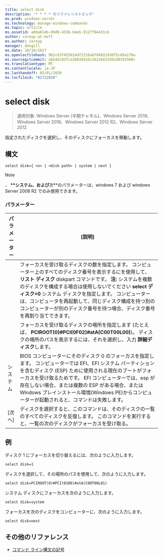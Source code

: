 ```yaml
---
title: select disk
description: '* * * * のリファレンストピック'
ms.prod: windows-server
ms.technology: manage-windows-commands
ms.topic: article
ms.assetid: a0da614b-09d9-433b-b4eb-9127f84431cb
author: coreyp-at-msft
ms.author: coreyp
manager: dongill
ms.date: 10/16/2017
ms.openlocfilehash: 982c63f455824df2216a6f84922430f5c68a170a
ms.sourcegitcommit: ab64dc83fca28039416c26226815502d0193500c
ms.translationtype: MT
ms.contentlocale: ja-JP
ms.lasthandoff: 05/01/2020
ms.locfileid: "82722018"
---
```

# <a name="select-disk"></a>select disk

> 適用対象: Windows Server (半期チャネル)、Windows Server 2019、Windows Server 2016、Windows Server 2012 R2、Windows Server 2012

指定されたディスクを選択し、そのディスクにフォーカスを移動します。  
  
  
  
## <a name="syntax"></a>構文  
  
```  
select disk={ <n> | <disk path> | system | next }  
```  
  
> [!NOTE]  
> 、 **<disk path>****システム**、および**次**のパラメーターは、windows 7 および windows Server 2008 R2 でのみ使用できます。  
  
### <a name="parameters"></a>パラメーター  
  
|  パラメーター  |                                                                                                                                                                                                            [説明]                                                                                                                                                                                                            |
|-------------|-----------------------------------------------------------------------------------------------------------------------------------------------------------------------------------------------------------------------------------------------------------------------------------------------------------------------------------------------------------------------------------------------------------------------------------|
|     <n>     | フォーカスを受け取るディスクの数を指定します。 コンピューター上のすべてのディスク番号を表示するにを使用して、 **リスト ディスク** diskpart コマンドです。 **注:** システムを複数のディスクを構成する場合は使用しないでください **select ディスク\=0** システム ディスクを指定します。 コンピューターは、コンピュータを再起動して、同じディスク構成を持つ別のコンピューターが別のディスク番号を持つ場合、ディスク番号を再割り当てできます。 |
| <disk path> |                                                                                                                 フォーカスを受け取るディスクの場所を指定します (たとえば、 **PCIROOT\(0\)\#PCI\(0F02\)\#atA\(C00T00L00\)**)。 ディスクの場所のパスを表示するには、それを選択し、入力 **詳細ディスク**します。                                                                                                                  |
|   システム    |                                 BIOS コンピューターにそのディスク 0 のフォーカスを指定します。 コンピューターでは EFI、EFI システム パーティションを含むディスク \(ESP\) ために使用される現在のブートがフォーカスを受け取るためです。 EFI コンピューターでは、esp が存在しない場合、または複数の ESP がある場合、または Windows プレインストール環境\(Windows PE\)からコンピューターが起動されると、コマンドは失敗します。                                  |
|    [次へ]     |                                                                                                                                     ディスクを選択すると、このコマンドは、そのディスクの一覧のすべてのディスクを反復します。 このコマンドを実行すると、一覧の次のディスクがフォーカスを受け取る。                                                                                                                                      |
  
## <a name="examples"></a>例  
ディスク 1 にフォーカスを切り替えるには、次のように入力します。  
  
```  
select disk=1  
```  
  
ディスクを選択して、その場所のパスを使用して、次のように入力します。  
  
```  
select disk=PCIROOT(0)#PCI(0100)#atA(C00T00L01)  
```  
  
システム ディスクにフォーカスを次のように入力します。  
  
```  
select disk=system  
```  
  
フォーカスを次のディスクをコンピューターに、次のように入力します。  
  
```  
select disk=next  
```  
  
## <a name="additional-references"></a>その他のリファレンス  
- [コマンド ライン構文の記号](command-line-syntax-key.md)  
  

  

